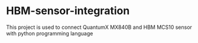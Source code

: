 # HBM-sensor-integration

This project is used to connect QuantumX MX840B and HBM MCS10 sensor with python programming language
